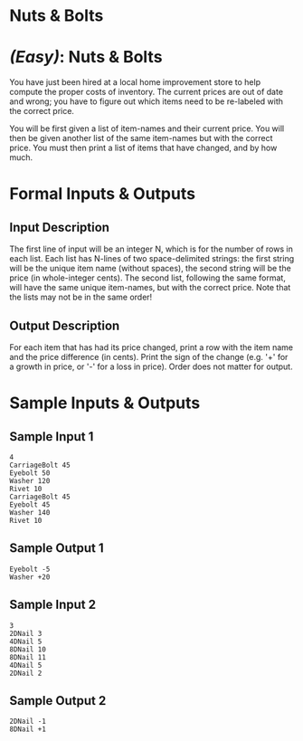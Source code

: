 # Nuts & Bolts
<div class="md"><h1><a href="#EasyIcon"></a> <em>(Easy)</em>: Nuts &amp; Bolts</h1>
<p>You have just been hired at a local home improvement store to help compute the proper costs of inventory. The current prices are out of date and wrong; you have to figure out which items need to be re-labeled with the correct price.</p>
<p>You will be first given a list of item-names and their current price. You will then be given another list of the same item-names but with the correct price. You must then print a list of items that have changed, and by how much.</p>
<h1>Formal Inputs &amp; Outputs</h1>
<h2>Input Description</h2>
<p>The first line of input will be an integer N, which is for the number of rows in each list. Each list has N-lines of two space-delimited strings: the first string will be the unique item name (without spaces), the second string will be the price (in whole-integer cents). The second list, following the same format, will have the same unique item-names, but with the correct price. Note that the lists may not be in the same order!</p>
<h2>Output Description</h2>
<p>For each item that has had its price changed, print a row with the item name and the price difference (in cents). Print the sign of the change (e.g. '+' for a growth in price, or '-' for a loss in price). Order does not matter for output.</p>
<h1>Sample Inputs &amp; Outputs</h1>
<h2>Sample Input 1</h2>
<pre><code>4
CarriageBolt 45
Eyebolt 50
Washer 120
Rivet 10
CarriageBolt 45
Eyebolt 45
Washer 140
Rivet 10
</code></pre>
<h2>Sample Output 1</h2>
<pre><code>Eyebolt -5
Washer +20
</code></pre>
<h2>Sample Input 2</h2>
<pre><code>3
2DNail 3
4DNail 5
8DNail 10
8DNail 11
4DNail 5
2DNail 2
</code></pre>
<h2>Sample Output 2</h2>
<pre><code>2DNail -1
8DNail +1
</code></pre>
</div>
